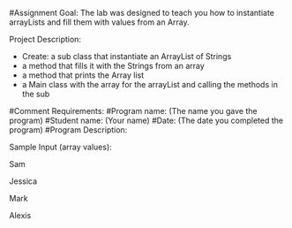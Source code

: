 #Assignment  Goal: The lab was designed to teach you how to instantiate arrayLists and fill them with values from an Array.

Project Description:  
- Create: a sub class that instantiate an ArrayList of Strings
- a method that fills it with the Strings from an array
- a method that prints the Array list
- a Main class with the array for the arrayList and calling the methods in the sub

#Comment Requirements:
#Program name: (The name you gave the program)
#Student name: (Your name)
#Date: (The date you completed the program)
#Program Description:

Sample Input (array values):

Sam

Jessica

Mark

Alexis
